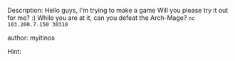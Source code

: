 Description:
Hello guys, I'm trying to make a game
Will you please try it out for me? :)
While you are at it, can you defeat the Arch-Mage?
`nc 103.200.7.150 30310`

author: myitinos

Hint:

